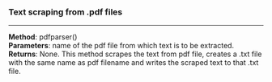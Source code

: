 ### Text scraping from .pdf files
----------------------------------------------------------------
**Method**: pdfparser()  
**Parameters**: name of the pdf file from which text is to be extracted.  
**Returns**: None. This method scrapes the text from pdf file, creates a .txt file with the same name as pdf filename and writes the scraped text to that .txt file. 
